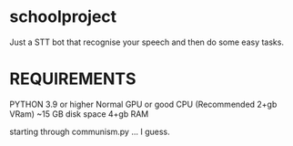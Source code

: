 # schoolproject
Just a STT bot that recognise your speech and then do some easy tasks.

# REQUIREMENTS
 PYTHON 3.9 or higher
 Normal GPU or good CPU (Recommended 2+gb VRam)
 ~15 GB disk space
 4+gb RAM

 starting through communism.py ... I guess.
